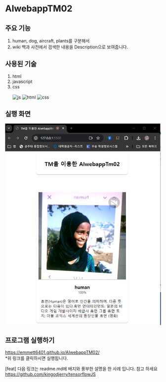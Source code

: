 # AIwebappTM02 
## 주요 기능
  1. human, dog, aircraft, plants를 구분해서
  2. wiki 백과 사전에서 검색한 내용을 Description으로 보여줍니다.
## 사용된 기술
  1. html
  2. javascript
  3. css
<br></br>
![js](https://img.shields.io/badge/JavaScript-F7DF1E?style=for-the-badge&logo=JavaScript&logoColor=white)
![html](https://img.shields.io/badge/HTML-239120?style=for-the-badge&logo=html5&logoColor=white)
![css](https://img.shields.io/badge/CSS-239120?&style=for-the-badge&logo=css3&logoColor=white)

## 실행 화면 
![실행화면](https://github.com/Emmett6401/AIwebappTM02/blob/main/res/cap1.PNG)

## 프로그램 실행하기 
https://emmett6401.github.io/AIwebappTM02/
<br> *위 링크를 클릭하시면 실행됩니다. 

[feat] 다음 링크는 readme.md에 배지와 풍부한 설명을 한 사례 입니다. 참고 하세요 
https://github.com/kingodjerry/tensorflowJS
